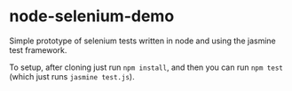 # node-selenium-demo

Simple prototype of selenium tests written in node and using the jasmine test framework.

To setup, after cloning just run `npm install`, and then you can run `npm test` (which just runs `jasmine test.js`).
